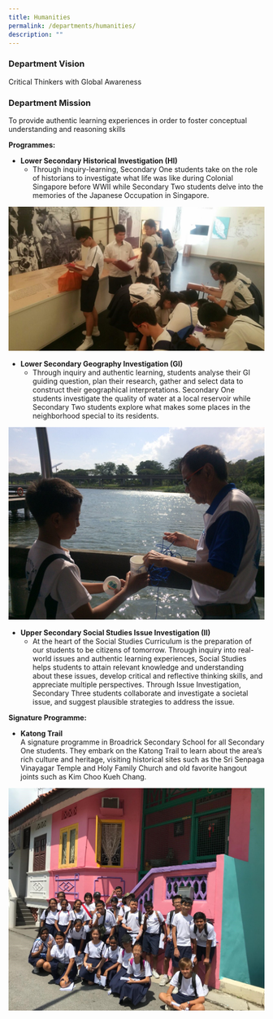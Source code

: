 ```yaml
---
title: Humanities
permalink: /departments/humanities/
description: ""
---
```

### Department Vision
Critical Thinkers with Global Awareness

### Department Mission
To provide authentic learning experiences in order to foster conceptual understanding and reasoning skills

**Programmes:**
* **Lower Secondary Historical Investigation (HI)**
	* Through inquiry-learning, Secondary One students take on the role of historians to investigate what life was like during Colonial Singapore before WWII while Secondary Two students delve into the memories of the Japanese Occupation in Singapore.

![](/images/HUM1.jpg)

* **Lower Secondary Geography Investigation (GI)**
	* Through inquiry and authentic learning, students analyse their GI guiding question, plan their research, gather and select data to construct their geographical interpretations. Secondary One students investigate the quality of water at a local reservoir while Secondary Two students explore what makes some places in the neighborhood special to its residents.

![](/images/HUM2.jpg)

* **Upper Secondary Social Studies Issue Investigation (II)**
	* At the heart of the Social Studies Curriculum is the preparation of our students to be citizens of tomorrow. Through inquiry into real-world issues and authentic learning experiences, Social Studies helps students to attain relevant knowledge and understanding about these issues, develop critical and reflective thinking skills, and appreciate multiple perspectives. Through Issue Investigation, Secondary Three students collaborate and investigate a societal issue, and suggest plausible strategies to address the issue.

**Signature Programme:**
* **Katong Trail** <br>
A signature programme in Broadrick Secondary School for all Secondary One students. They embark on the Katong Trail to learn about the area’s rich culture and heritage, visiting historical sites such as the Sri Senpaga Vinayagar Temple and Holy Family Church and old favorite hangout joints such as Kim Choo Kueh Chang.

![](/images/HUM3.jpg)